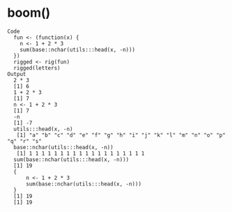 # boom()

    Code
      fun <- (function(x) {
        n <- 1 + 2 * 3
        sum(base::nchar(utils:::head(x, -n)))
      })
      rigged <- rig(fun)
      rigged(letters)
    Output
      2 * 3
      [1] 6
      1 + 2 * 3
      [1] 7
      n <- 1 + 2 * 3
      [1] 7
      -n
      [1] -7
      utils:::head(x, -n)
       [1] "a" "b" "c" "d" "e" "f" "g" "h" "i" "j" "k" "l" "m" "n" "o" "p" "q" "r" "s"
      base::nchar(utils:::head(x, -n))
       [1] 1 1 1 1 1 1 1 1 1 1 1 1 1 1 1 1 1 1 1
      sum(base::nchar(utils:::head(x, -n)))
      [1] 19
      {
          n <- 1 + 2 * 3
          sum(base::nchar(utils:::head(x, -n)))
      }
      [1] 19
      [1] 19

